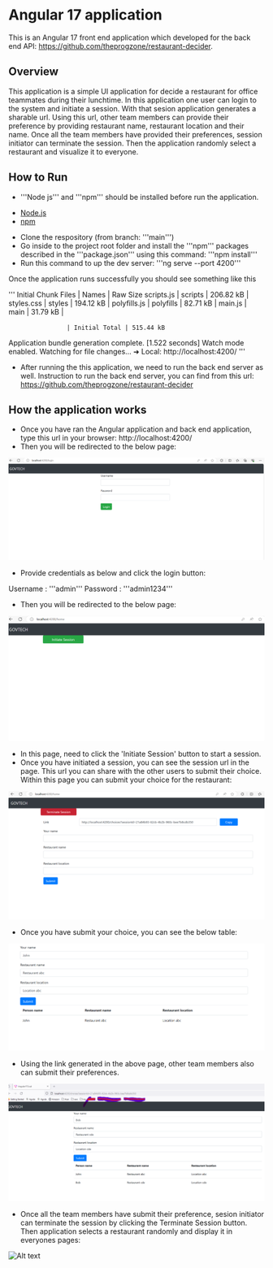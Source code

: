# Angular 17 application

This is an Angular 17 front end application which developed for the back end API: https://github.com/theprogzone/restaurant-decider.

## Overview

This application is a simple UI application for decide a restaurant for office teammates during their lunchtime. In this application one user can login to the system and initiate a session. With that sesion application generates a sharable url. Using this url, other team members can provide their preference by providing restaurant name, restaurant location and their name. Once all the team members have provided their preferences, session initiator can terminate the session. Then the application randomly select a restaurant and visualize it to everyone.

## How to Run

* '''Node js''' and '''npm''' should be installed before run the application.

- [Node.js](https://nodejs.org/)
- [npm](https://www.npmjs.com/)

* Clone the respository (from branch: '''main''')
* Go inside to the project root folder and install the '''npm''' packages described in the '''package.json''' using this command: '''npm install'''
* Run this command to up the dev server: '''ng serve --port 4200'''

Once the application runs successfully you should see something like this

'''
Initial Chunk Files | Names         |  Raw Size
scripts.js          | scripts       | 206.82 kB | 
styles.css          | styles        | 194.12 kB | 
polyfills.js        | polyfills     |  82.71 kB | 
main.js             | main          |  31.79 kB | 

                    | Initial Total | 515.44 kB

Application bundle generation complete. [1.522 seconds]
Watch mode enabled. Watching for file changes...
  ➜  Local:   http://localhost:4200/
'''

* After running the this application, we need to run the back end server as well. Instruction to run the back end server, you can find from this url: https://github.com/theprogzone/restaurant-decider

## How the application works

* Once you have ran the Angular application and back end application, type this url in your browser: http://localhost:4200/
* Then you will be redirected to the below page:

![Login page](login-page.png)

* Provide credentials as below and click the login button:

Username : '''admin'''
Password : '''admin1234'''

* Then you will be redirected to the below page:

![Alt text](home-page.png)

* In this page, need to click the 'Initiate Session' button to start a session.
* Once you have initiated a session, you can see the session url in the page. This url you can share with the other users to submit their choice. Within this page you can submit your choice for the restaurant:

![Alt text](session-initiated.png)

* Once you have submit your choice, you can see the below table:

![Alt text](user-choice.png)

* Using the link generated in the above page, other team members also can submit their preferences.

![Alt text](other-user-pref.png)

* Once all the team members have submit their preference, sesion initiator can terminate the session by clicking the Terminate Session button. Then application selects a restaurant randomly and display it in everyones pages:

![Alt text](image.png)